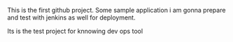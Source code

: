 This is the first github project. Some sample application i am gonna prepare 
and test with jenkins as well for deployment.

Its is the test project for knnowing dev ops tool

